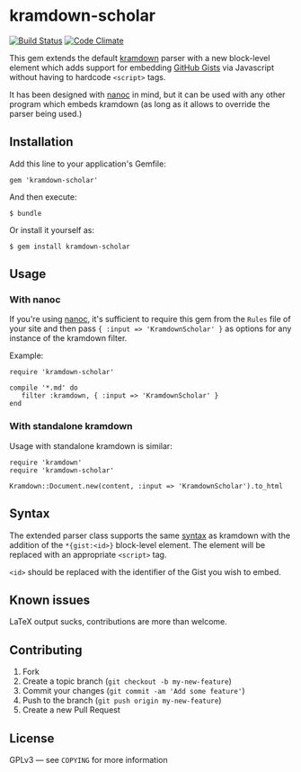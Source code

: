 kramdown-scholar
=============

[![Build Status](https://travis-ci.org/rfc1459/kramdown-scholar.png)](https://travis-ci.org/rfc1459/kramdown-scholar)
[![Code Climate](https://codeclimate.com/badge.png)](https://codeclimate.com/github/rfc1459/kramdown-scholar)

This gem extends the default [kramdown][] parser with a new block-level
element which adds support for embedding [GitHub Gists][gists] via
Javascript without having to hardcode `<script>` tags.

It has been designed with [nanoc][] in mind, but it can be used with
any other program which embeds kramdown (as long as it allows to
override the parser being used.)


Installation
------------

Add this line to your application's Gemfile:

    gem 'kramdown-scholar'

And then execute:

    $ bundle

Or install it yourself as:

    $ gem install kramdown-scholar


Usage
-----

### With nanoc

If you're using [nanoc][], it's sufficient to require this gem from the
`Rules` file of your site and then pass `{ :input => 'KramdownScholar' }` as
options for any instance of the kramdown filter.

Example:

    require 'kramdown-scholar'

    compile '*.md' do
       filter :kramdown, { :input => 'KramdownScholar' }
    end


### With standalone kramdown

Usage with standalone kramdown is similar:

    require 'kramdown'
    require 'kramdown-scholar'

    Kramdown::Document.new(content, :input => 'KramdownScholar').to_html


Syntax
------

The extended parser class supports the same [syntax][km-syntax] as kramdown
with the addition of the `*{gist:<id>}` block-level element. The element
will be replaced with an appropriate `<script>` tag.

`<id>` should be replaced with the identifier of the Gist you wish to embed.


Known issues
------------

LaTeX output sucks, contributions are more than welcome.


Contributing
------------

1. Fork
2. Create a topic branch (`git checkout -b my-new-feature`)
3. Commit your changes (`git commit -am 'Add some feature'`)
4. Push to the branch (`git push origin my-new-feature`)
5. Create a new Pull Request


License
-------

GPLv3 &mdash; see `COPYING` for more information


[kramdown]: http://kramdown.rubyforge.org/
[km-syntax]: http://kramdown.rubyforge.org/syntax.html
[gists]: https://gist.github.com/
[nanoc]: http://nanoc.ws/

